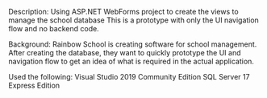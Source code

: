Description:
Using ASP.NET WebForms project to create the views to manage the school database
This is a prototype with only the UI navigation flow and no backend code.

Background:
Rainbow School is creating software for school management. 
After creating the database, they want to quickly prototype the UI and navigation flow to get an idea of what is required in the actual application.

Used the following:
Visual Studio 2019 Community Edition
SQL Server 17 Express Edition